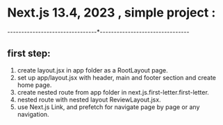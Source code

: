 # Next.js 13.4, 2023 , simple project :

--------------------------------\*--------------------------------

## first step:

1. create layout.jsx in app folder as a RootLayout page.
2. set up app/layout.jsx with header, main and footer section and create home page.
3. create nested route from app folder in next.js.first-letter.first-letter.
4. nested route with nested layout ReviewLayout.jsx.
5. use Next.js Link, and prefetch for navigate page by page or any navigation.
